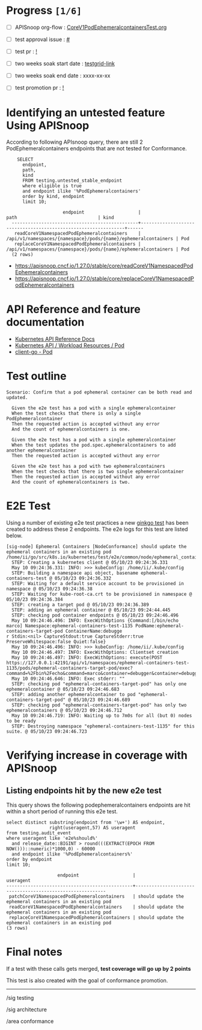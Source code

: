 # Progress <code>[1/6]</code>

-   [ ] APISnoop org-flow : [CoreV1PodEphemeralcontainersTest.org](https://github.com/apisnoop/ticket-writing/blob/master/CoreV1PodEphemeralcontainersTest.org)
-   [ ] test approval issue : [#](https://issues.k8s.io/)
-   [ ] test pr : [!](https://pr.k8s.io/)
-   [ ] two weeks soak start date : [testgrid-link](https://testgrid.k8s.io/)
-   [ ] two weeks soak end date : xxxx-xx-xx
-   [ ] test promotion pr : [!](https://pr.k8s.io/)


# Identifying an untested feature Using APISnoop

According to following APIsnoop query, there are still 2 PodEphemeralcontainers endpoints that are not tested for Conformance.

```sql-mode
    SELECT
      endpoint,
      path,
      kind
      FROM testing.untested_stable_endpoint
      where eligible is true
      and endpoint ilike '%PodEphemeralcontainers'
      order by kind, endpoint
      limit 10;
```

```example
                     endpoint                    |                              path                              | kind
  -----------------------------------------------+----------------------------------------------------------------+------
   readCoreV1NamespacedPodEphemeralcontainers    | /api/v1/namespaces/{namespace}/pods/{name}/ephemeralcontainers | Pod
   replaceCoreV1NamespacedPodEphemeralcontainers | /api/v1/namespaces/{namespace}/pods/{name}/ephemeralcontainers | Pod
  (2 rows)

```

-   <https://apisnoop.cncf.io/1.27.0/stable/core/readCoreV1NamespacedPodEphemeralcontainers>
-   <https://apisnoop.cncf.io/1.27.0/stable/core/replaceCoreV1NamespacedPodEphemeralcontainers>


# API Reference and feature documentation

-   [Kubernetes API Reference Docs](https://kubernetes.io/docs/reference/kubernetes-api/)
-   [Kubernetes API / Workload Resources / Pod](https://kubernetes.io/docs/reference/kubernetes-api/workload-resources/pod-v1/)
-   [client-go - Pod](https://github.com/kubernetes/client-go/tree/master/kubernetes/typed/core/v1/pod.go)


# Test outline

```
Scenario: Confirm that a pod ephemeral container can be both read and updated.

  Given the e2e test has a pod with a single ephemeralcontainer
  When the test checks that there is only a single PodEphemeralcontainer
  Then the requested action is accepted without any error
  And the count of ephemeralcontainers is one.

  Given the e2e test has a pod with a single ephemeralcontainer
  When the test updates the pod.spec.ephemeralcontainers to add another ephemeralcontainer
  Then the requested action is accepted without any error

  Given the e2e test has a pod with two ephemeralcontainers
  When the test checks that there is two single ephemeralcontainer
  Then the requested action is accepted without any error
  And the count of ephemeralcontainers is two.
```


# E2E Test

Using a number of existing e2e test practices a new [ginkgo test](https://github.com/ii/kubernetes/blob/create-ephemeralcontainer-test/test/e2e/common/node/ephemeral_containers.go#L90-L161) has been created to address these 2 endpoints. The e2e logs for this test are listed below.

```
[sig-node] Ephemeral Containers [NodeConformance] should update the ephemeral containers in an existing pod
/home/ii/go/src/k8s.io/kubernetes/test/e2e/common/node/ephemeral_containers.go:90
  STEP: Creating a kubernetes client @ 05/10/23 09:24:36.331
  May 10 09:24:36.331: INFO: >>> kubeConfig: /home/ii/.kube/config
  STEP: Building a namespace api object, basename ephemeral-containers-test @ 05/10/23 09:24:36.332
  STEP: Waiting for a default service account to be provisioned in namespace @ 05/10/23 09:24:36.38
  STEP: Waiting for kube-root-ca.crt to be provisioned in namespace @ 05/10/23 09:24:36.384
  STEP: creating a target pod @ 05/10/23 09:24:36.389
  STEP: adding an ephemeral container @ 05/10/23 09:24:44.445
  STEP: checking pod container endpoints @ 05/10/23 09:24:46.496
  May 10 09:24:46.496: INFO: ExecWithOptions {Command:[/bin/echo marco] Namespace:ephemeral-containers-test-1135 PodName:ephemeral-containers-target-pod ContainerName:debugge
r Stdin:<nil> CaptureStdout:true CaptureStderr:true PreserveWhitespace:false Quiet:false}
  May 10 09:24:46.496: INFO: >>> kubeConfig: /home/ii/.kube/config
  May 10 09:24:46.497: INFO: ExecWithOptions: Clientset creation
  May 10 09:24:46.497: INFO: ExecWithOptions: execute(POST https://127.0.0.1:42191/api/v1/namespaces/ephemeral-containers-test-1135/pods/ephemeral-containers-target-pod/exec?command=%2Fbin%2Fecho&command=marco&container=debugger&container=debugger&stderr=true&stdout=true)
  May 10 09:24:46.646: INFO: Exec stderr: ""
  STEP: checking pod "ephemeral-containers-target-pod" has only one ephemeralcontainer @ 05/10/23 09:24:46.683
  STEP: adding another ephemeralcontainer to pod "ephemeral-containers-target-pod" @ 05/10/23 09:24:46.689
  STEP: checking pod "ephemeral-containers-target-pod" has only two ephemeralcontainers @ 05/10/23 09:24:46.712
  May 10 09:24:46.719: INFO: Waiting up to 7m0s for all (but 0) nodes to be ready
  STEP: Destroying namespace "ephemeral-containers-test-1135" for this suite. @ 05/10/23 09:24:46.723
```


# Verifying increase in coverage with APISnoop


## Listing endpoints hit by the new e2e test

This query shows the following podephemeralcontainers endpoints are hit within a short period of running this e2e test.

```sql-mode
select distinct substring(endpoint from '\w+') AS endpoint,
                right(useragent,57) AS useragent
from testing.audit_event
where useragent like 'e2e%should%'
  and release_date::BIGINT > round(((EXTRACT(EPOCH FROM NOW()))::numeric)*1000,0) - 60000
  and endpoint ilike '%PodEphemeralcontainers%'
order by endpoint
limit 10;
```

```example
                   endpoint                    |                         useragent
-----------------------------------------------+-----------------------------------------------------------
 patchCoreV1NamespacedPodEphemeralcontainers   | should update the ephemeral containers in an existing pod
 readCoreV1NamespacedPodEphemeralcontainers    | should update the ephemeral containers in an existing pod
 replaceCoreV1NamespacedPodEphemeralcontainers | should update the ephemeral containers in an existing pod
(3 rows)

```


# Final notes

If a test with these calls gets merged, **test coverage will go up by 2 points**

This test is also created with the goal of conformance promotion.

---

/sig testing

/sig architecture

/area conformance
